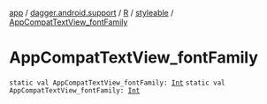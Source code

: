 [app](../../../index.md) / [dagger.android.support](../../index.md) / [R](../index.md) / [styleable](index.md) / [AppCompatTextView_fontFamily](./-app-compat-text-view_font-family.md)

# AppCompatTextView_fontFamily

`static val AppCompatTextView_fontFamily: `[`Int`](https://kotlinlang.org/api/latest/jvm/stdlib/kotlin/-int/index.html)
`static val AppCompatTextView_fontFamily: `[`Int`](https://kotlinlang.org/api/latest/jvm/stdlib/kotlin/-int/index.html)